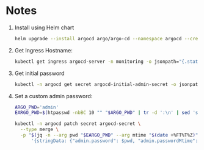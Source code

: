 # Notes

1. Install using Helm chart

    ```bash
    helm upgrade --install argocd argo/argo-cd --namespace argocd --create-namespace --reuse-values --values helm/helpers/argocd/argocd-custom-values-aws.yaml
    ```

2. Get Ingress Hostname:

   ```bash
   kubectl get ingress argocd-server -n monitoring -o jsonpath="{.status.loadBalancer.ingress[*].hostname}" ; echo
   ```

3. Get initial password

    ```bash
    kubectl -n argocd get secret argocd-initial-admin-secret -o jsonpath="{.data.password}" | base64 -d ; echo
    ```

4. Set a custom admin password:

    ```bash
    ARGO_PWD='admin'
    EARGO_PWD=$(htpasswd -nbBC 10 "" "$ARGO_PWD" | tr -d ':\n' | sed 's/^\$2y/\$2a/') 

    kubectl -n argocd patch secret argocd-secret \
      --type merge \
      -p "$(jq -n --arg pwd "$EARGO_PWD" --arg mtime "$(date +%FT%T%Z)" \
          '{stringData: {"admin.password": $pwd, "admin.passwordMtime": $mtime}}')"
    ```
